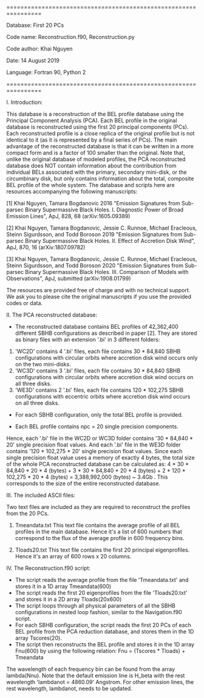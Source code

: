 ================================================================
 
 Database: First 20 PCs

 Code name: Reconstruction.f90, Reconstruction.py
 
 Code author: Khai Nguyen
 
 Date: 14 August 2019
 
 Language: Fortran 90, Python 2
 
================================================================

I. Introduction:

This database is a reconstruction of the BEL profile database using the Principal Component Analysis (PCA). Each BEL profile in the original database is reconstructed using the first 20 principal components (PCs). Each reconstructed profile is a close replica of the original profile but is not identical to it (as it is represented by a final series of PCs). The main advantage of the reconstructed database is that it can be written in a more compact form and is a factor of 100 smaller than the original. Note that, unlike the original database of modeled profiles, the PCA reconstructed database does NOT contain information about the contribution from individual  BELs associated with the primary, secondary mini-disk, or the circumbinary disk, but only contains information about the total, composite BEL profile of the whole system. The database and scripts here are resources accompanying the following manuscripts: 

[1] Khai Nguyen, Tamara Bogdanovic 2016 "Emission Signatures from Sub-parsec Binary Supermassive Black Holes. I. Diagnostic Power of Broad Emission Lines", ApJ, 828, 68 (arXiv:1605.09389)

[2] Khai Nguyen, Tamara Bogdanovic, Jessie C. Runnoe, Michael Eracleous, Steinn Sigurdsson, and Todd Boroson 2019 "Emission Signatures from Sub-parsec Binary Supermassive Black Holes. II. Effect of Accretion Disk Wind", ApJ, 870, 16 (arXiv:1807.09782)

[3] Khai Nguyen, Tamara Bogdanovic, Jessie C. Runnoe, Michael Eracleous, Steinn Sigurdsson, and Todd Boroson 2020 "Emission Signatures from Sub-parsec Binary Supermassive Black Holes. III. Comparison of Models with Observations", ApJ, submitted (arXiv:1908.01799)

The resources are provided free of charge and with no technical support. We ask you to please cite the original manuscripts if you use the provided codes or data.


II. The PCA reconstructed database:

+ The reconstructed database contains BEL profiles of 42,362,400 different SBHB configurations as described in paper [2]. They are stored as binary files with an extension '.bi' in 3 different folders:

 1) 'WC2D' contains 4 '.bi' files, each file contains  30 *  84,840 SBHB configurations with circular orbits where accretion disk wind occurs only on the two mini-disks.
 2) 'WC3D' contains 3 '.bi' files, each file contains  30 *  84,840 SBHB configurations with circular orbits where accretion disk wind occurs on all three disks.
 3) 'WE3D' contains 2 '.bi' files, each file contains 120 * 102,275 SBHB configurations with eccentric orbits where accretion disk wind occurs on all three disks.

+ For each SBHB configuration, only the total BEL profile is provided.

+ Each BEL profile contains npc = 20 single precision components.

Hence, each '.bi' file in the WC2D or WC3D folder contains '30  *  84,840 * 20' single precision float values. 
And each '.bi' file in the WE3D folder contains '120 * 102,275 * 20' single precision float values. Since each single precision float value uses a memory of exactly 4 bytes, the total size of the whole PCA reconstructed database can be calculated as:
4 * 30 * 84,840 * 20 * 4 (bytes) + 3 * 30 * 84,840 * 20 * 4 (bytes)  + 2 * 120 * 102,275 * 20 * 4 (bytes)  =  3,388,992,000 (bytes) ~ 3.4Gb . This corresponds to the size of the entire reconstructed database.



III. The included ASCII files: 

Two text files are included as they are required to reconstruct the profiles from the 20 PCs.

 1) Tmeandata.txt 
This text file contains the average profile of all BEL profiles in the main database. Hence it's a list of 600 numbers that correspond to the flux of the average profile in 600 frequency bins.

 2) Tloads20.txt
This text file contains the first 20 principal eigenprofiles. Hence it's an array of 600 rows x 20 columns.


IV. The Reconstruction.f90 script:

+ The script reads the average profile from the file 'Tmeandata.txt' and stores it in a 1D array Tmeandata(600)
+ The script reads the first 20 eigenprofiles from the file 'Tloads20.txt' and stores it in a 2D array Tloads(20x600)
+ The script loops through all physical parameters of all the SBHB configurations in nested loop fashion, similar to the Navigation.f90 script.
+ For each SBHB configuration, the script reads the first 20 PCs of each BEL profile from the PCA reduction database, and stores them in the 1D array Tscores(20).
+ The script then reconstructs the BEL profile and stores it in the 1D array Fnu(600) by using the following relation: Fnu = (Tscores * Tloads) + Tmeandata

The wavelength of each frequency bin can be found from the array lambda(Nnu). Note that the default emission line is H_beta with the rest wavelength 'lambdanot = 4860.09' Angstrom. For other emission lines, the rest wavelength, lambdanot, needs to be updated.


